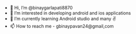 - 👋 Hi, I’m @binaygarlapati8870
- 👀 I’m interested in developing android and ios applications 
- 🌱 I’m currently learning Android studio and many ✌️
- 📫 How to reach me - gbinaypavan24@gmail,com

<!---
binaygarlapati8870/binaygarlapati8870 is a ✨ special ✨ repository because its `README.md` (this file) appears on your GitHub profile.
You can click the Preview link to take a look at your changes.
--->
